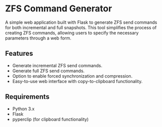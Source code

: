 
# ZFS Command Generator

A simple web application built with Flask to generate ZFS send commands for both incremental and full snapshots. This tool simplifies the process of creating ZFS commands, allowing users to specify the necessary parameters through a web form.

## Features

- Generate incremental ZFS send commands.
- Generate full ZFS send commands.
- Option to enable forced synchronization and compression.
- Easy-to-use web interface with copy-to-clipboard functionality.

## Requirements

- Python 3.x
- Flask
- pyperclip (for clipboard functionality)

